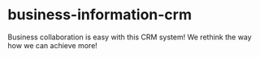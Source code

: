 # business-information-crm
Business collaboration is easy with this CRM system! We rethink the way how we can achieve more!
